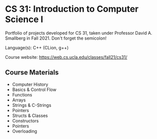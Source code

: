 # CS 31: Introduction to Computer Science I
Portfolio of projects developed for CS 31, taken under Professor David A. Smallberg in Fall 2021. Don't forget the semicolon!

Language(s): C++ (CLion, g++)

Course website: https://web.cs.ucla.edu/classes/fall21/cs31/

## Course Materials
- Computer History
- Basics & Control Flow
- Functions
- Arrays
- Strings & C-Strings
- Pointers
- Structs & Classes
- Constructors
- Pointers
- Overloading

